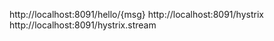 http://localhost:8091/hello/{msg}
http://localhost:8091/hystrix
http://localhost:8091/hystrix.stream